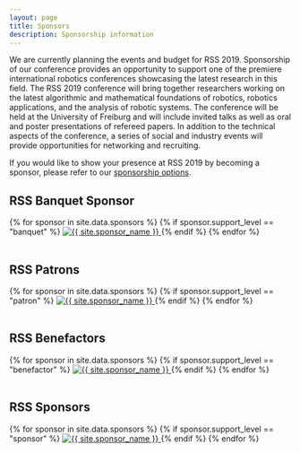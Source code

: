 ```yaml
---
layout: page
title: Sponsors
description: Sponsorship information
---
```


We are currently planning the events and budget for RSS 2019. Sponsorship of our
conference provides an opportunity to support one of the premiere international
robotics conferences showcasing the latest research in this field. The RSS 2019
conference will bring together researchers working on the latest algorithmic and
mathematical foundations of robotics, robotics applications, and the analysis of
robotic systems. The conference will be held at the University of Freiburg and
will include invited talks as well as oral and poster presentations of refereed
papers. In addition to the technical aspects of the conference, a series of
social and industry events will provide opportunities for networking and
recruiting.

If you would like to show your presence at RSS 2019 by becoming a sponsor, please refer to our <a href="{{ site.baseurl }}/docs/RSS2019_Sponsorship.pdf">sponsorship options</a>.

<h2>RSS Banquet Sponsor</h2>
<div class="text-center" id="ss-banquet">
    {% for sponsor in site.data.sponsors %}
      {% if sponsor.support_level == "banquet" %}
      <a href="{{ sponsor.url }}">
        <img src="{{ site.baseurl }}/images/sponsors/{{ sponsor.image }}"
	width="{{ sponsor.width }}"
        alt="{{ site.sponsor_name }}"/>
      </a>
      {% endif %}
    {% endfor %}
</div>

<br/>

<h2>RSS Patrons</h2>
<div class="text-center" id="ss-patron">
    {% for sponsor in site.data.sponsors %}
      {% if sponsor.support_level == "patron" %}
      <a href="{{ sponsor.url }}">
        <img src="{{ site.baseurl }}/images/sponsors/{{ sponsor.image }}"
	width="{{ sponsor.width }}"	
        alt="{{ site.sponsor_name }}"/>
      </a>
      {% endif %}
    {% endfor %}
</div>

<br/>

<h2>RSS Benefactors</h2>
<div class="text-center" id="ss-major">
    {% for sponsor in site.data.sponsors %}
      {% if sponsor.support_level == "benefactor" %}
      <a href="{{ sponsor.url }}">
        <img src="{{ site.baseurl }}/images/sponsors/{{ sponsor.image }}"
	width="{{ sponsor.width }}"
        alt="{{ site.sponsor_name }}"/>
      </a>
      {% endif %}
    {% endfor %}
</div>
<br/>

<h2>RSS Sponsors</h2>
<div class="text-center" id="ss-major">
    {% for sponsor in site.data.sponsors %}
      {% if sponsor.support_level == "sponsor" %}
      <a href="{{ sponsor.url }}">
        <img src="{{ site.baseurl }}/images/sponsors/{{ sponsor.image }}"
	width="{{ sponsor.width }}"	
        alt="{{ site.sponsor_name }}"/>
      </a>
      {% endif %}
    {% endfor %}
</div>

<br/>

<!--
<div class="text-center" id="ss-sponsor">
<h2>RSS Small Business Sponsors</h2>
    {% for sponsor in site.data.sponsors %}
      {% if sponsor.support_level == "small" %}
      <a href="{{ sponsor.url }}">
        <img src="{{ site.baseurl }}/images/sponsors/{{ sponsor.image }}"
	width="{{ sponsor.width }}"	
        alt="{{ site.sponsor_name }}"/>
      </a>
      {% endif %}
    {% endfor %}
</div>
<br/><br/>
-->